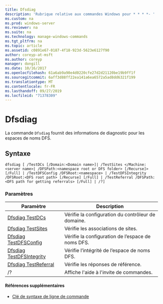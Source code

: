 ```yaml
---
title: Dfsdiag
description: 'Rubrique relative aux commandes Windows pour * * * *- '
ms.custom: na
ms.prod: windows-server
ms.reviewer: na
ms.suite: na
ms.technology: manage-windows-commands
ms.tgt_pltfrm: na
ms.topic: article
ms.assetid: c0891e67-0187-4f18-923d-5623e6127f90
author: coreyp-at-msft
ms.author: coreyp
manager: dongill
ms.date: 10/16/2017
ms.openlocfilehash: 61a6ab9a90e4d0220cfe27d2d21120be19b9ff1f
ms.sourcegitcommit: 6aff3d88ff22ea141a6ea6572a5ad8dd6321f199
ms.translationtype: MT
ms.contentlocale: fr-FR
ms.lasthandoff: 09/27/2019
ms.locfileid: "71378309"
---
```

# <a name="dfsdiag"></a>Dfsdiag



La commande `Dfsdiag` fournit des informations de diagnostic pour les espaces de noms DFS.

## <a name="syntax"></a>Syntaxe

```
dfsdiag [ /TestDCs [/Domain:<Domain name>]| /TestSites </Machine:<server name>| /DFSPath:<namespace root or DFS folder> [/Recurse]> [/Full] | /TestDFSConfig /DFSRoot:<namespace> | /TestDFSIntegrity /DFSRoot:<DFS root path> [/Recurse] [/Full] | /TestReferral /DFSPath:<DFS path for getting referrals> [/Full] | /?] 

```

### <a name="parameters"></a>Paramètres

|Paramètre|Description|
|---------|-----------|
|[Dfsdiag TestDCs](dfsdiag-testdcs.md)|Vérifie la configuration du contrôleur de domaine.|
|[Dfsdiag TestSites](dfsdiag-testsites.md)|Vérifie les associations de sites.|
|[Dfsdiag TestDFSConfig](dfsdiag-testdfsconfig.md)|Vérifie la configuration de l’espace de noms DFS.|
|[Dfsdiag TestDFSIntegrity](dfsdiag-testdfsintegrity.md)|Vérifie l’intégrité de l’espace de noms DFS.|
|[Dfsdiag TestReferral](dfsdiag-testreferral.md)|Vérifie les réponses de référence.|
|/?|Affiche l'aide à l'invite de commandes.|

#### <a name="additional-references"></a>Références supplémentaires

-   [Clé de syntaxe de ligne de commande](command-line-syntax-key.md)
